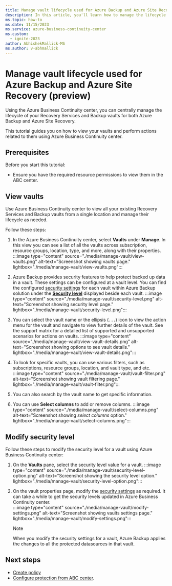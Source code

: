 ```yaml
---
title: Manage vault lifecycle used for Azure Backup and Azure Site Recovery
description: In this article, you'll learn how to manage the lifecycle of the vaults (Recovery Services and Backup vault) used for Azure Backup and/or Azure Site Recovery.
ms.topic: how-to
ms.date: 11/15/2023
ms.service: azure-business-continuity-center
ms.custom:
  - ignite-2023
author: AbhishekMallick-MS
ms.author: v-abhmallick
---
```


# Manage vault lifecycle used for Azure Backup and Azure Site Recovery (preview)

Using the Azure Business Continuity center, you can centrally manage the lifecycle of your Recovery Services and Backup vaults for both Azure Backup and Azure Site Recovery. 

This tutorial guides you on how to view your vaults and perform actions related to them using Azure Business Continuity center.

## Prerequisites

Before you start this tutorial:

- Ensure you have the required resource permissions to view them in the ABC center.

## View vaults

Use Azure Business Continuity center to view all your existing Recovery Services and Backup vaults from a single location and manage their lifecycle as needed.

Follow these steps:

1.	In the Azure Business Continuity center, select **Vaults** under **Manage**. 
    In this view you can see a list of all the vaults across subscription, resource groups, location, type, and more, along with their properties. 
    :::image type="content" source="./media/manage-vault/view-vaults.png" alt-text="Screenshot showing vaults page." lightbox="./media/manage-vault/view-vaults.png":::

3.	Azure Backup provides security features to help protect backed up data in a vault. These settings can be configured at a vault level. You can find the configured [security settings](../backup/guidance-best-practices.md#security-considerations) for each vault within Azure Backup solution under the [**Security level**](../backup/backup-encryption.md) displayed beside each vault.
    :::image type="content" source="./media/manage-vault/security-level.png" alt-text="Screenshot showing security level page." lightbox="./media/manage-vault/security-level.png":::
 
1.	You can select the vault name or the ellipsis (`...`) icon to view the action menu for the vault and navigate to view further details of the vault. See the support matrix for a detailed list of supported and unsupported scenarios for actions on vaults.
    :::image type="content" source="./media/manage-vault/view-vault-details.png" alt-text="Screenshot showing options to see vault details." lightbox="./media/manage-vault/view-vault-details.png":::
 
5.	To look for specific vaults, you can use various filters, such as subscriptions, resource groups, location, and vault type, and etc. 
    :::image type="content" source="./media/manage-vault/vault-filter.png" alt-text="Screenshot showing vault filtering page." lightbox="./media/manage-vault/vault-filter.png":::
 
6.	You can also search by the vault name to get specific information.
 
7.	You can use **Select columns** to add or remove columns. 
    :::image type="content" source="./media/manage-vault/select-columns.png" alt-text="Screenshot showing *select columns* option." lightbox="./media/manage-vault/select-columns.png":::
 

## Modify security level

Follow these steps to modify the security level for a vault using Azure Business Continuity center:

1.	On the **Vaults** pane, select the security level value for a vault.
    :::image type="content" source="./media/manage-vault/security-level-option.png" alt-text="Screenshot showing the security level option." lightbox="./media/manage-vault/security-level-option.png":::
 
2.	On the vault properties page, modify the [security settings](../backup/backup-azure-enhanced-soft-delete-about.md) as required. It can take a while to get the security levels updated in Azure Business Continuity center.  
    :::image type="content" source="./media/manage-vault/modify-settings.png" alt-text="Screenshot showing vaults settings page." lightbox="./media/manage-vault/modify-settings.png":::
    > [!NOTE]
    > When you modify the security settings for a vault, Azure Backup applies the changes to all the protected datasources in that vault.


## Next steps

- [Create policy](./backup-protection-policy.md)
- [Configure protection from ABC center](./tutorial-configure-protection-datasource.md).
